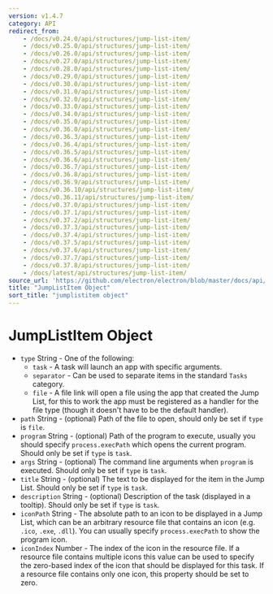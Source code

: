 ```yaml
---
version: v1.4.7
category: API
redirect_from:
    - /docs/v0.24.0/api/structures/jump-list-item/
    - /docs/v0.25.0/api/structures/jump-list-item/
    - /docs/v0.26.0/api/structures/jump-list-item/
    - /docs/v0.27.0/api/structures/jump-list-item/
    - /docs/v0.28.0/api/structures/jump-list-item/
    - /docs/v0.29.0/api/structures/jump-list-item/
    - /docs/v0.30.0/api/structures/jump-list-item/
    - /docs/v0.31.0/api/structures/jump-list-item/
    - /docs/v0.32.0/api/structures/jump-list-item/
    - /docs/v0.33.0/api/structures/jump-list-item/
    - /docs/v0.34.0/api/structures/jump-list-item/
    - /docs/v0.35.0/api/structures/jump-list-item/
    - /docs/v0.36.0/api/structures/jump-list-item/
    - /docs/v0.36.3/api/structures/jump-list-item/
    - /docs/v0.36.4/api/structures/jump-list-item/
    - /docs/v0.36.5/api/structures/jump-list-item/
    - /docs/v0.36.6/api/structures/jump-list-item/
    - /docs/v0.36.7/api/structures/jump-list-item/
    - /docs/v0.36.8/api/structures/jump-list-item/
    - /docs/v0.36.9/api/structures/jump-list-item/
    - /docs/v0.36.10/api/structures/jump-list-item/
    - /docs/v0.36.11/api/structures/jump-list-item/
    - /docs/v0.37.0/api/structures/jump-list-item/
    - /docs/v0.37.1/api/structures/jump-list-item/
    - /docs/v0.37.2/api/structures/jump-list-item/
    - /docs/v0.37.3/api/structures/jump-list-item/
    - /docs/v0.37.4/api/structures/jump-list-item/
    - /docs/v0.37.5/api/structures/jump-list-item/
    - /docs/v0.37.6/api/structures/jump-list-item/
    - /docs/v0.37.7/api/structures/jump-list-item/
    - /docs/v0.37.8/api/structures/jump-list-item/
    - /docs/latest/api/structures/jump-list-item/
source_url: 'https://github.com/electron/electron/blob/master/docs/api/structures/jump-list-item.md'
title: "JumpListItem Object"
sort_title: "jumplistitem object"
---
```


# JumpListItem Object

* `type` String - One of the following:
  * `task` - A task will launch an app with specific arguments.
  * `separator` - Can be used to separate items in the standard `Tasks`
    category.
  * `file` - A file link will open a file using the app that created the
    Jump List, for this to work the app must be registered as a handler for
    the file type (though it doesn't have to be the default handler).
* `path` String - (optional) Path of the file to open, should only be set if `type` is
  `file`.
* `program` String - (optional) Path of the program to execute, usually you should
  specify `process.execPath` which opens the current program. Should only be
  set if `type` is `task`.
* `args` String - (optional) The command line arguments when `program` is executed. Should
  only be set if `type` is `task`.
* `title` String - (optional) The text to be displayed for the item in the Jump List.
  Should only be set if `type` is `task`.
* `description` String - (optional) Description of the task (displayed in a tooltip).
  Should only be set if `type` is `task`.
* `iconPath` String - The absolute path to an icon to be displayed in a
  Jump List, which can be an arbitrary resource file that contains an icon
  (e.g. `.ico`, `.exe`, `.dll`). You can usually specify `process.execPath` to
  show the program icon.
* `iconIndex` Number - The index of the icon in the resource file. If a
  resource file contains multiple icons this value can be used to specify the
  zero-based index of the icon that should be displayed for this task. If a
  resource file contains only one icon, this property should be set to zero.
